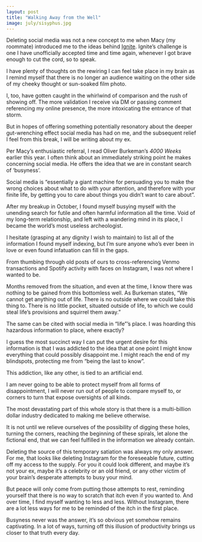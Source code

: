 ```yaml
---
layout: post
title: "Walking Away from the Well"
image: july/sisyphus.jpg
---
```


Deleting social media was not a new concept to me when Macy (my roommate) introduced me to the ideas behind [Ignite](https://www.getignite.org/). Ignite’s challenge is one I have unofficially accepted time and time again, whenever I got brave enough to cut the cord, so to speak.

I have plenty of thoughts on the rewiring I can feel take place in my brain as I remind myself that there is no longer an audience waiting on the other side of my cheeky thought or sun-soaked film photo.

I, too, have gotten caught in the whirlwind of comparison and the rush of showing off. The more validation I receive via DM or passing comment referencing my online presence, the more intoxicating the entrance of that storm.

But in hopes of offering something potentially resonatory about the deeper gut-wrenching effect social media has had on me, and the subsequent relief I feel from this break, I will be writing about my ex. 
 
Per Macy’s enthusiastic referral, I read Oliver Burkeman’s *4000 Weeks* earlier this year. I often think about an immediately striking point he makes concerning social media. He offers the idea that we are in constant search of ‘busyness’. 

Social media is “essentially a giant machine for persuading you to make the wrong choices about what to do with your attention, and therefore with your finite life, by getting you to care about things you didn’t want to care about”.

After my breakup in October, I found myself busying myself with the unending search for futile and often harmful information all the time. Void of my long-term relationship, and left with a wandering mind in its place, I became the world’s most useless archeologist. 

I hesitate (grasping at any dignity I wish to maintain) to list all of the information I found myself indexing, but I’m sure anyone who’s ever been in love or even found infatuation can fill in the gaps. 

From thumbing through old posts of ours to cross-referencing Venmo transactions and Spotify activity with faces on Instagram, I was not where I wanted to be. 

Months removed from the situation, and even at the time, I know there was nothing to be gained from this bottomless well. As Burkeman states, “We cannot get anything out of life. There is no outside where we could take this thing to. There is no little pocket, situated outside of life, to which we could steal life’s provisions and squirrel them away.”

The same can be cited with social media in “life”’s place. I was hoarding this hazardous information to place, where exactly?

I guess the most succinct way I can put the urgent desire for this information is that I was addicted to the idea that at one point I might know everything that could possibly disappoint me. I might reach the end of my blindspots, protecting me from “being the last to know”.

This addiction, like any other, is tied to an artificial end. 

I am never going to be able to protect myself from all forms of disappointment, I will never run out of people to compare myself to, or corners to turn that expose oversights of all kinds. 

The most devastating part of this whole story is that there is a multi-billion dollar industry dedicated to making me believe otherwise.

It is not until we relieve ourselves of the possibility of digging these holes, turning the corners, reaching the beginning of these spirals, let alone the fictional end, that we can feel fulfilled in the information we already contain.

Deleting the source of this temporary satiation was always my only answer. For me, that looks like deleting Instagram for the foreseeable future, cutting off my access to the supply. For you it could look different, and maybe it’s not your ex, maybe it’s a celebrity or an old friend, or any other victim of your brain’s desperate attempts to busy your mind.

But peace will only come from putting those attempts to rest, reminding yourself that there is no way to scratch that itch even if you wanted to. And over time, I find myself wanting to less and less. Without Instagram, there are a lot less ways for me to be reminded of the itch in the first place.

Busyness never was the answer, it’s so obvious yet somehow remains captivating. In a lot of ways, turning off this illusion of productivity brings us closer to that truth every day.
